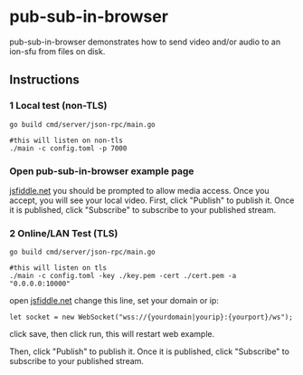 # pub-sub-in-browser
pub-sub-in-browser demonstrates how to send video and/or audio to an ion-sfu from files on disk.

## Instructions
### 1 Local test (non-TLS)
```
go build cmd/server/json-rpc/main.go

#this will listen on non-tls
./main -c config.toml -p 7000
```
### Open pub-sub-in-browser example page
[jsfiddle.net](https://jsfiddle.net/8opdj6s9/) you should be prompted to allow media access. Once you accept, you will see your local video. First, click "Publish" to publish it. Once it is published, click "Subscribe" to subscribe to your published stream.



### 2 Online/LAN Test (TLS)

```
go build cmd/server/json-rpc/main.go

#this will listen on tls
./main -c config.toml -key ./key.pem -cert ./cert.pem -a "0.0.0.0:10000"
```

open [jsfiddle.net](https://jsfiddle.net/8opdj6s9/) change this line, set your domain or ip:

```
let socket = new WebSocket("wss://{yourdomain|yourip}:{yourport}/ws");
```

click save, then click run, this will restart web example.

Then, click "Publish" to publish it. Once it is published, click "Subscribe" to subscribe to your published stream.
